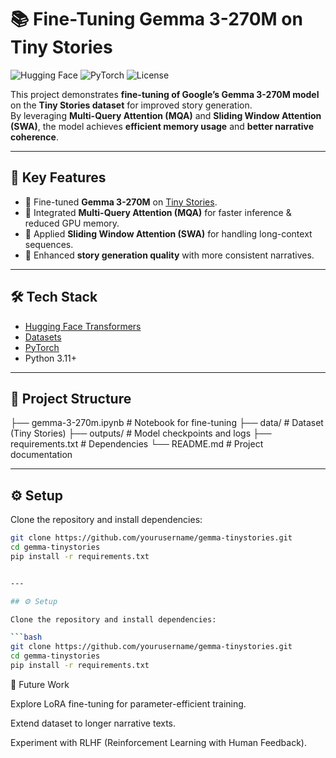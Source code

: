 

# 📚 Fine-Tuning Gemma 3-270M on Tiny Stories

![Hugging Face](https://img.shields.io/badge/HuggingFace-Transformers-orange?logo=huggingface)
![PyTorch](https://img.shields.io/badge/PyTorch-%23EE4C2C.svg?logo=pytorch&logoColor=white)
![License](https://img.shields.io/badge/License-MIT-blue.svg)

This project demonstrates **fine-tuning of Google’s Gemma 3-270M model** on the **Tiny Stories dataset** for improved story generation.  
By leveraging **Multi-Query Attention (MQA)** and **Sliding Window Attention (SWA)**, the model achieves **efficient memory usage** and **better narrative coherence**.  

---

## 🚀 Key Features
- 🔹 Fine-tuned **Gemma 3-270M** on [Tiny Stories](https://huggingface.co/datasets/roneneldan/TinyStories).  
- 🔹 Integrated **Multi-Query Attention (MQA)** for faster inference & reduced GPU memory.  
- 🔹 Applied **Sliding Window Attention (SWA)** for handling long-context sequences.  
- 🔹 Enhanced **story generation quality** with more consistent narratives.  

---

## 🛠️ Tech Stack
- [Hugging Face Transformers](https://huggingface.co/docs/transformers/index)  
- [Datasets](https://huggingface.co/docs/datasets/)  
- [PyTorch](https://pytorch.org/)  
- Python 3.11+  

---

## 📂 Project Structure
├── gemma-3-270m.ipynb # Notebook for fine-tuning
├── data/ # Dataset (Tiny Stories)
├── outputs/ # Model checkpoints and logs
├── requirements.txt # Dependencies
└── README.md # Project documentation

---

## ⚙️ Setup

Clone the repository and install dependencies:

```bash
git clone https://github.com/yourusername/gemma-tinystories.git
cd gemma-tinystories
pip install -r requirements.txt


---

## ⚙️ Setup

Clone the repository and install dependencies:

```bash
git clone https://github.com/yourusername/gemma-tinystories.git
cd gemma-tinystories
pip install -r requirements.txt
```
🔮 Future Work

Explore LoRA fine-tuning for parameter-efficient training.

Extend dataset to longer narrative texts.

Experiment with RLHF (Reinforcement Learning with Human Feedback).

